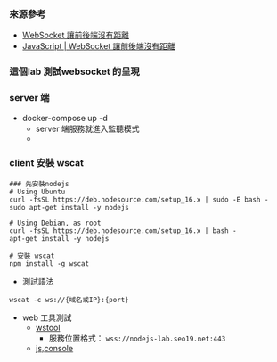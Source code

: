 ### 來源參考
- [WebSocket 讓前後端沒有距離](https://medium.com/enjoy-life-enjoy-coding/javascript-websocket-%E8%AE%93%E5%89%8D%E5%BE%8C%E7%AB%AF%E6%B2%92%E6%9C%89%E8%B7%9D%E9%9B%A2-34536c333e1b)   
- [JavaScript | WebSocket 讓前後端沒有距離](https://ms314006.github.io/js-websocket/)     
### 這個lab 測試websocket 的呈現
### server 端
- docker-compose up -d
  - server 端服務就進入監聽模式 
  - 
### client 安裝 wscat

```
### 先安裝nodejs
# Using Ubuntu
curl -fsSL https://deb.nodesource.com/setup_16.x | sudo -E bash -
sudo apt-get install -y nodejs

# Using Debian, as root
curl -fsSL https://deb.nodesource.com/setup_16.x | bash -
apt-get install -y nodejs

# 安裝 wscat
npm install -g wscat

```
- 測試語法
```
wscat -c ws://{域名或IP}:{port}
```
- web 工具測試
  - [wstool](http://www.easyswoole.com/wstool.html)
    - 服務位置格式：   `wss://nodejs-lab.seo19.net:443`
  - [js,console](https://jsbin.com/muqamiqimu/edit?js,console)  
